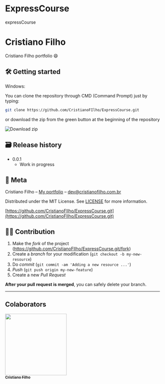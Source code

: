 # ExpressCourse
expressCourse

# Cristiano Filho
Cristiano Filho portfolio 😄


## 🛠 Getting started

Windows:

You can clone the repository through CMD (Command Prompt) just by typing:

```sh
git clone https://github.com/CristianoFIlho/ExpressCourse.git
```

or download the zip from the green button at the beginning of the repository

<img src="https://i.ibb.co/9wV77fM/2021-03-24-23-33-11-github-com-678c7637ce45.png" alt="Download zip" border="0">





## 🗃 Release history

- 0.0.1
  - Work in progress

## 📝 Meta

Cristiano Filho – [My portfolio](https://cristianofilho.com.br) – dev@cristianofilho.com.br

Distributed under the MIT License. See [LICENSE](LICENSE) for more information.

[https://github.com/CristianoFIlho/ExpressCourse.git](https://github.com/CristianoFIlho/ExpressCourse.git)

## 🧙‍♂️ Contribution

1. Make the _fork_ of the project (<https://github.com/CristianoFIlho/ExpressCourse.git/fork>)
2. Create a _branch_ for your modification (`git checkout -b my-new-resource`)
3. Do _commit_ (`git commit -am 'Adding a new resource ...'`)
4. _Push_ (`git push origin my-new-feature`)
5. Create a new _Pull Request_

**After your pull request is merged**, you can safely delete your branch.

---

## Colaborators
	

[ <img src="https://avatars.githubusercontent.com/u/54041918?s=400&u=9691b69b1b7c46137971d4b2775228007fff85a9&v=4" width="200px; "/><br><sub><b>Cristiano Filho</b></sub> ](https://github.com/CristianoFilho) 

